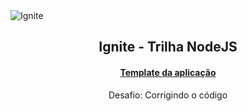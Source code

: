 <img alt="Ignite" src="https://i.imgur.com/eCVyxxy.png">
<h2 align="center">
  Ignite - Trilha NodeJS
</h2>
<h4 align="center">
  <a href="https://github.com/rocketseat-education/ignite-template-corrigindo-o-codigo">Template da aplicação</a>
</h4>
<p align="center">
  Desafio: Corrigindo o código
</p>

